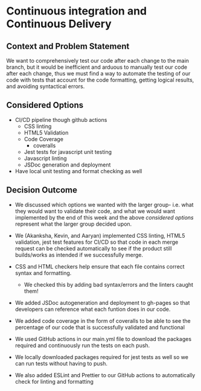 # Continuous integration and Continuous Delivery

## Context and Problem Statement

We want to comprehensively test our code after each change to the main branch, but it would be inefficient and arduous to manually test our code after each change, thus we must find a way to automate the testing of our code with tests that account for the code formatting, getting logical results, and avoiding syntactical errors.

## Considered Options

- CI/CD pipeline though github actions
  - CSS linting
  - HTML5 Validation
  - Code Coverage
    - coveralls
  - Jest tests for javascript unit testing
  - Javascript linting
  - JSDoc generation and deployment
- Have local unit testing and format checking as well

## Decision Outcome

- We discussed which options we wanted with the larger group- i.e. what they would want to validate their code, and what we would want implemented by the end of this week and the above _considered options_ represent what the larger group decided upon.

- We (Akanksha, Kevin, and Aaryan) implemented CSS linting, HTML5 validation, jest test features for CI/CD so that code in each merge request can be checked automatically to see if the product still builds/works as intended if we successfully merge.
- CSS and HTML checkers help ensure that each file contains correct syntax and formatting.
  - We checked this by adding bad syntax/errors and the linters caught them!
- We added JSDoc autogeneration and deployment to gh-pages so that developers can reference what each funtion does in our code.
- We added code coverage in the form of coveralls to be able to see the percentage of our code that is successfully validated and functional

- We used GitHub actions in our main.yml file to download the packages required and continuously run the tests on each push.
- We locally downloaded packages required for jest tests as well so we can run tests without having to push.

- We also added ESLint and Prettier to our GitHub actions to automatically check for linting and formatting
